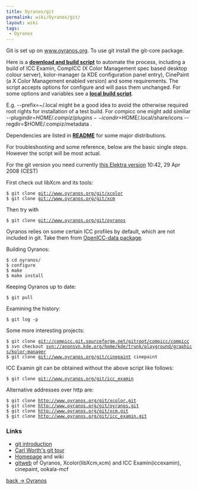 ```yaml
---
title: Oyranos/git
permalink: wiki/Oyranos/git/
layout: wiki
tags:
 - Oyranos
---
```


Git is set up on www.oyranos.org. To use git install the git-core
package.

Here is a [**download and build
script**](http://www.oyranos.org/scm?p=icc_examin.git;a=blob_plain;f=icc_examin-build.sh;hb=HEAD)
to automate the process, including a build of ICC Examin, CompICC (X
Color Management spec based desktop colour server), kolor-manager (a KDE
configuration panel entry), CinePaint (a X Color Management enabled
version) and some requirements. The script accepts options for configure
and will pass them unchanged. For some options and variables see a
[**local build
script**](http://www.oyranos.org/scm?p=icc_examin.git;a=blob_plain;f=icc_examin-build-local.sh;hb=HEAD).

E.g. --prefix=~/.local might be a good idea to avoid the otherwise
required root rights for installation of a test build. For compicc one
might add similiar --plugindir=$HOME/.compiz/plugins
--icondir=$HOME/.local/share/icons --regdir=$HOME/.compiz/metadata .

Dependencies are listed in
[**README**](http://www.oyranos.org/scm?p=oyranos.git;a=blob_plain;f=README;hb=HEAD)
for some major distributions.

For troubleshooting and some reference, below are the basic single
steps. However the script will be most actual.

For the git version you need currently [this Elektra
version](http://www.markus-raab.org/ftp/elektra-0.7.0.tar.gz) 10:42, 29
Apr 2008 (CEST)

First check out libXcm and its tools:

`$ git clone `[`git://www.oyranos.org/git/xcolor`](git://www.oyranos.org/git/xcolor)  
`$ git clone `[`git://www.oyranos.org/git/xcm`](git://www.oyranos.org/git/xcm)

Then try with

`$ git clone `[`git://www.oyranos.org/git/oyranos`](git://www.oyranos.org/git/oyranos)

Oyranos relies on some certain ICC profiles by default, which are not
included in git. Take them from [OpenICC-data
package](https://sourceforge.net/projects/openicc/files/OpenICC-Profiles).

Building Oyranos:

`$ cd oyranos/`  
`$ configure`  
`$ make`  
`$ make install`

Keeping Oyranos up to date:

`$ git pull`

Examining the history:

`$ git log -p`

Some more interesting projects:

`$ git clone `[`git://compicc.git.sourceforge.net/gitroot/compicc/compicc`](git://compicc.git.sourceforge.net/gitroot/compicc/compicc)  
`$ svn checkout `[`svn://anonsvn.kde.org/home/kde/trunk/playground/graphics/kolor-manager`](svn://anonsvn.kde.org/home/kde/trunk/playground/graphics/kolor-manager)  
`$ git clone `[`git://www.oyranos.org/git/cinepaint`](git://www.oyranos.org/git/cinepaint)` cinepaint`

ICC Examin git can be obtained without the above script like follows:

`$ git clone `[`git://www.oyranos.org/git/icc_examin`](git://www.oyranos.org/git/icc_examin)

Alternative addresses over http are:

`$ git clone `[`http://www.oyranos.org/git/xcolor.git`](http://www.oyranos.org/git/xcolor.git)  
`$ git clone `[`http://www.oyranos.org/git/oyranos.git`](http://www.oyranos.org/git/oyranos.git)  
`$ git clone `[`http://www.oyranos.org/git/xcm.git`](http://www.oyranos.org/git/xcm.git)  
`$ git clone `[`http://www.oyranos.org/git/icc_examin.git`](http://www.oyranos.org/git/icc_examin.git)

### Links

-   [git
    introduction](http://www.kernel.org/pub/software/scm/git/docs/user-manual.html#git-quick-start)
-   [Carl Worth's git tour](http://cworth.org/hgbook-git/tour/)
-   [Homepage](http://git.or.cz/) and wiki
-   [gitweb](http://www.oyranos.org/scm) of Oyranos, Xcolor(libXcm,xcm)
    and ICC Examin(iccexamin), cinepaint, ookala-mcf

[back -&gt; Oyranos](/wiki/Oyranos "wikilink")
